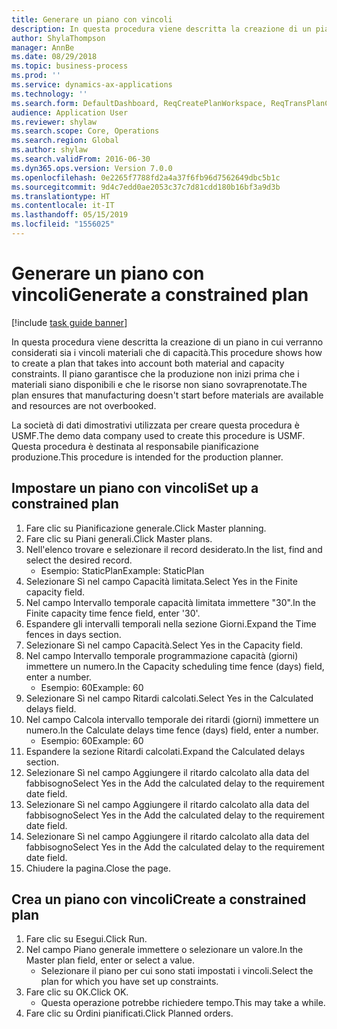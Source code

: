 ```yaml
---
title: Generare un piano con vincoli
description: In questa procedura viene descritta la creazione di un piano in cui verranno considerati sia i vincoli materiali che di capacità.
author: ShylaThompson
manager: AnnBe
ms.date: 08/29/2018
ms.topic: business-process
ms.prod: ''
ms.service: dynamics-ax-applications
ms.technology: ''
ms.search.form: DefaultDashboard, ReqCreatePlanWorkspace, ReqTransPlanCard, ReqPlanSched
audience: Application User
ms.reviewer: shylaw
ms.search.scope: Core, Operations
ms.search.region: Global
ms.author: shylaw
ms.search.validFrom: 2016-06-30
ms.dyn365.ops.version: Version 7.0.0
ms.openlocfilehash: 0e2265f7788fd2a4a37f6fb96d7562649dbc5b1c
ms.sourcegitcommit: 9d4c7edd0ae2053c37c7d81cdd180b16bf3a9d3b
ms.translationtype: HT
ms.contentlocale: it-IT
ms.lasthandoff: 05/15/2019
ms.locfileid: "1556025"
---
```

# <a name="generate-a-constrained-plan"></a><span data-ttu-id="fadc3-103">Generare un piano con vincoli</span><span class="sxs-lookup"><span data-stu-id="fadc3-103">Generate a constrained plan</span></span>

[!include [task guide banner](../../includes/task-guide-banner.md)]

<span data-ttu-id="fadc3-104">In questa procedura viene descritta la creazione di un piano in cui verranno considerati sia i vincoli materiali che di capacità.</span><span class="sxs-lookup"><span data-stu-id="fadc3-104">This procedure shows how to create a plan that takes into account both material and capacity constraints.</span></span> <span data-ttu-id="fadc3-105">Il piano garantisce che la produzione non inizi prima che i materiali siano disponibili e che le risorse non siano sovraprenotate.</span><span class="sxs-lookup"><span data-stu-id="fadc3-105">The plan ensures that manufacturing doesn't start before materials are available and resources are not overbooked.</span></span> 

<span data-ttu-id="fadc3-106">La società di dati dimostrativi utilizzata per creare questa procedura è USMF.</span><span class="sxs-lookup"><span data-stu-id="fadc3-106">The demo data company used to create this procedure is USMF.</span></span> <span data-ttu-id="fadc3-107">Questa procedura è destinata al responsabile pianificazione produzione.</span><span class="sxs-lookup"><span data-stu-id="fadc3-107">This procedure is intended for the production planner.</span></span>


## <a name="set-up-a-constrained-plan"></a><span data-ttu-id="fadc3-108">Impostare un piano con vincoli</span><span class="sxs-lookup"><span data-stu-id="fadc3-108">Set up a constrained plan</span></span>
1. <span data-ttu-id="fadc3-109">Fare clic su Pianificazione generale.</span><span class="sxs-lookup"><span data-stu-id="fadc3-109">Click Master planning.</span></span>
2. <span data-ttu-id="fadc3-110">Fare clic su Piani generali.</span><span class="sxs-lookup"><span data-stu-id="fadc3-110">Click Master plans.</span></span>
3. <span data-ttu-id="fadc3-111">Nell'elenco trovare e selezionare il record desiderato.</span><span class="sxs-lookup"><span data-stu-id="fadc3-111">In the list, find and select the desired record.</span></span>
    * <span data-ttu-id="fadc3-112">Esempio: StaticPlan</span><span class="sxs-lookup"><span data-stu-id="fadc3-112">Example: StaticPlan</span></span>  
4. <span data-ttu-id="fadc3-113">Selezionare Sì nel campo Capacità limitata.</span><span class="sxs-lookup"><span data-stu-id="fadc3-113">Select Yes in the Finite capacity field.</span></span>
5. <span data-ttu-id="fadc3-114">Nel campo Intervallo temporale capacità limitata immettere "30".</span><span class="sxs-lookup"><span data-stu-id="fadc3-114">In the Finite capacity time fence field, enter '30'.</span></span>
6. <span data-ttu-id="fadc3-115">Espandere gli intervalli temporali nella sezione Giorni.</span><span class="sxs-lookup"><span data-stu-id="fadc3-115">Expand the Time fences in days section.</span></span>
7. <span data-ttu-id="fadc3-116">Selezionare Sì nel campo Capacità.</span><span class="sxs-lookup"><span data-stu-id="fadc3-116">Select Yes in the Capacity field.</span></span>
8. <span data-ttu-id="fadc3-117">Nel campo Intervallo temporale programmazione capacità (giorni) immettere un numero.</span><span class="sxs-lookup"><span data-stu-id="fadc3-117">In the Capacity scheduling time fence (days) field, enter a number.</span></span>
    * <span data-ttu-id="fadc3-118">Esempio: 60</span><span class="sxs-lookup"><span data-stu-id="fadc3-118">Example: 60</span></span>  
9. <span data-ttu-id="fadc3-119">Selezionare Sì nel campo Ritardi calcolati.</span><span class="sxs-lookup"><span data-stu-id="fadc3-119">Select Yes in the Calculated delays field.</span></span>
10. <span data-ttu-id="fadc3-120">Nel campo Calcola intervallo temporale dei ritardi (giorni) immettere un numero.</span><span class="sxs-lookup"><span data-stu-id="fadc3-120">In the Calculate delays time fence (days) field, enter a number.</span></span>
    * <span data-ttu-id="fadc3-121">Esempio: 60</span><span class="sxs-lookup"><span data-stu-id="fadc3-121">Example: 60</span></span>  
11. <span data-ttu-id="fadc3-122">Espandere la sezione Ritardi calcolati.</span><span class="sxs-lookup"><span data-stu-id="fadc3-122">Expand the Calculated delays section.</span></span>
12. <span data-ttu-id="fadc3-123">Selezionare Sì nel campo Aggiungere il ritardo calcolato alla data del fabbisogno</span><span class="sxs-lookup"><span data-stu-id="fadc3-123">Select Yes in the Add the calculated delay to the requirement date field.</span></span>
13. <span data-ttu-id="fadc3-124">Selezionare Sì nel campo Aggiungere il ritardo calcolato alla data del fabbisogno</span><span class="sxs-lookup"><span data-stu-id="fadc3-124">Select Yes in the Add the calculated delay to the requirement date field.</span></span>
14. <span data-ttu-id="fadc3-125">Selezionare Sì nel campo Aggiungere il ritardo calcolato alla data del fabbisogno</span><span class="sxs-lookup"><span data-stu-id="fadc3-125">Select Yes in the Add the calculated delay to the requirement date field.</span></span>
15. <span data-ttu-id="fadc3-126">Chiudere la pagina.</span><span class="sxs-lookup"><span data-stu-id="fadc3-126">Close the page.</span></span>

## <a name="create-a-constrained-plan"></a><span data-ttu-id="fadc3-127">Crea un piano con vincoli</span><span class="sxs-lookup"><span data-stu-id="fadc3-127">Create a constrained plan</span></span>
1. <span data-ttu-id="fadc3-128">Fare clic su Esegui.</span><span class="sxs-lookup"><span data-stu-id="fadc3-128">Click Run.</span></span>
2. <span data-ttu-id="fadc3-129">Nel campo Piano generale immettere o selezionare un valore.</span><span class="sxs-lookup"><span data-stu-id="fadc3-129">In the Master plan field, enter or select a value.</span></span>
    * <span data-ttu-id="fadc3-130">Selezionare il piano per cui sono stati impostati i vincoli.</span><span class="sxs-lookup"><span data-stu-id="fadc3-130">Select the plan for which you have set up constraints.</span></span>  
3. <span data-ttu-id="fadc3-131">Fare clic su OK.</span><span class="sxs-lookup"><span data-stu-id="fadc3-131">Click OK.</span></span>
    * <span data-ttu-id="fadc3-132">Questa operazione potrebbe richiedere tempo.</span><span class="sxs-lookup"><span data-stu-id="fadc3-132">This may take a while.</span></span>  
4. <span data-ttu-id="fadc3-133">Fare clic su Ordini pianificati.</span><span class="sxs-lookup"><span data-stu-id="fadc3-133">Click Planned orders.</span></span>

